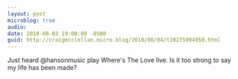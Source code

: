 ```yaml
---
layout: post
microblog: true
audio: 
date: 2010-08-03 19:00:00 -0500
guid: http://craigmcclellan.micro.blog/2010/08/04/t20275094950.html
---
```

Just heard @hansonmusic play Where's The Love live. Is it too strong to say my life has been made?
